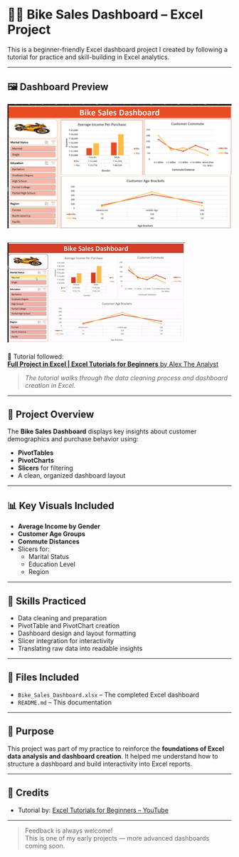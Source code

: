 # 🚴‍♂️ Bike Sales Dashboard – Excel Project

This is a beginner-friendly Excel dashboard project I created by following a tutorial for practice and skill-building in Excel analytics.

---

## 🖼️ Dashboard Preview

![Bike Sales Dashboard](dashboard.png)


![Dashboard Demo](dashboard.gif)
---


🎥 Tutorial followed:  
[**Full Project in Excel | Excel Tutorials for Beginners** by Alex The Analyst](https://youtu.be/opJgMj1IUrc?si=ViakrWW-ekNjxfcE)  
> *The tutorial walks through the data cleaning process and dashboard creation in Excel.*

---

## 📌 Project Overview

The **Bike Sales Dashboard** displays key insights about customer demographics and purchase behavior using:

- **PivotTables**  
- **PivotCharts**  
- **Slicers** for filtering  
- A clean, organized dashboard layout  

---

## 📊 Key Visuals Included

- **Average Income by Gender**  
- **Customer Age Groups**  
- **Commute Distances**  
- Slicers for:  
  - Marital Status  
  - Education Level  
  - Region  

---

## 🧠 Skills Practiced

- Data cleaning and preparation  
- PivotTable and PivotChart creation  
- Dashboard design and layout formatting  
- Slicer integration for interactivity  
- Translating raw data into readable insights  

---

## 📂 Files Included

- `Bike_Sales_Dashboard.xlsx` – The completed Excel dashboard  
- `README.md` – This documentation  

---

## 🎯 Purpose

This project was part of my practice to reinforce the **foundations of Excel data analysis and dashboard creation**. It helped me understand how to structure a dashboard and build interactivity into Excel reports.

---

## 🙏 Credits

- Tutorial by: [Excel Tutorials for Beginners – YouTube](https://youtu.be/opJgMj1IUrc?si=buY2A3hbCXgIqBOO)

---

> Feedback is always welcome!  
> This is one of my early projects — more advanced dashboards coming soon.

